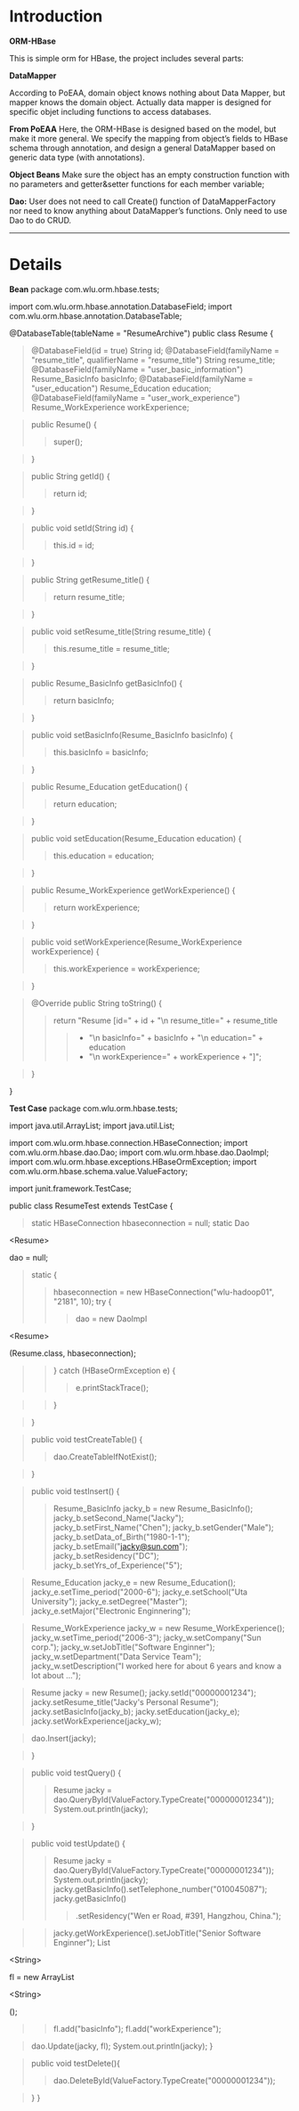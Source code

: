 # Introduction #

**ORM-HBase**

This is simple orm for HBase, the project includes several parts:

**DataMapper**

According to PoEAA, domain object knows nothing about Data Mapper, but mapper knows the domain object. Actually data mapper is designed for specific objet including functions to access databases.

**From PoEAA**
Here, the ORM-HBase is designed based on the model, but make it more general. We specify the mapping from object’s fields to HBase schema through annotation, and design a general DataMapper based on generic data type (with annotations).

**Object Beans**
Make sure the object has an empty construction function with no parameters and getter&setter functions for each member variable;

**Dao:**
User does not need to call Create() function of DataMapperFactory nor need to know anything about DataMapper’s functions. Only need to use Dao to do CRUD.


---



# Details #

**Bean**
package com.wlu.orm.hbase.tests;

import com.wlu.orm.hbase.annotation.DatabaseField;
import com.wlu.orm.hbase.annotation.DatabaseTable;

@DatabaseTable(tableName = "ResumeArchive")
public class Resume {
> @DatabaseField(id = true)
> String id;
> @DatabaseField(familyName = "resume\_title", qualifierName = "resume\_title")
> String resume\_title;
> @DatabaseField(familyName = "user\_basic\_information")
> Resume\_BasicInfo basicInfo;
> @DatabaseField(familyName = "user\_education")
> Resume\_Education education;
> @DatabaseField(familyName = "user\_work\_experience")
> Resume\_WorkExperience workExperience;

> public Resume() {
> > super();

> }

> public String getId() {
> > return id;

> }

> public void setId(String id) {
> > this.id = id;

> }

> public String getResume\_title() {
> > return resume\_title;

> }

> public void setResume\_title(String resume\_title) {
> > this.resume\_title = resume\_title;

> }

> public Resume\_BasicInfo getBasicInfo() {
> > return basicInfo;

> }

> public void setBasicInfo(Resume\_BasicInfo basicInfo) {
> > this.basicInfo = basicInfo;

> }

> public Resume\_Education getEducation() {
> > return education;

> }

> public void setEducation(Resume\_Education education) {
> > this.education = education;

> }

> public Resume\_WorkExperience getWorkExperience() {
> > return workExperience;

> }

> public void setWorkExperience(Resume\_WorkExperience workExperience) {
> > this.workExperience = workExperience;

> }

> @Override
> public String toString() {
> > return "Resume [id=" + id + "\n resume\_title=" + resume\_title
> > > + "\n basicInfo=" + basicInfo + "\n education=" + education
> > > + "\n workExperience=" + workExperience + "]";

> }

}


**Test Case**
package com.wlu.orm.hbase.tests;

import java.util.ArrayList;
import java.util.List;


import com.wlu.orm.hbase.connection.HBaseConnection;
import com.wlu.orm.hbase.dao.Dao;
import com.wlu.orm.hbase.dao.DaoImpl;
import com.wlu.orm.hbase.exceptions.HBaseOrmException;
import com.wlu.orm.hbase.schema.value.ValueFactory;

import junit.framework.TestCase;

public class ResumeTest extends TestCase {

> static HBaseConnection hbaseconnection = null;
> static Dao

&lt;Resume&gt;

 dao = null;
> static {
> > hbaseconnection = new HBaseConnection("wlu-hadoop01", "2181", 10);
> > try {
> > > dao = new DaoImpl

&lt;Resume&gt;

(Resume.class, hbaseconnection);

> > } catch (HBaseOrmException e) {
> > > e.printStackTrace();

> > }

> }

> public void testCreateTable() {
> > dao.CreateTableIfNotExist();

> }

> public void testInsert() {
> > Resume\_BasicInfo jacky\_b = new Resume\_BasicInfo();
> > jacky\_b.setSecond\_Name("Jacky");
> > jacky\_b.setFirst\_Name("Chen");
> > jacky\_b.setGender("Male");
> > jacky\_b.setData\_of\_Birth("1980-1-1");
> > jacky\_b.setEmail("jacky@sun.com");
> > jacky\_b.setResidency("DC");
> > jacky\_b.setYrs\_of\_Experience("5");


> Resume\_Education jacky\_e = new Resume\_Education();
> jacky\_e.setTime\_period("2000-6");
> jacky\_e.setSchool("Uta University");
> jacky\_e.setDegree("Master");
> jacky\_e.setMajor("Electronic Enginnering");

> Resume\_WorkExperience jacky\_w = new Resume\_WorkExperience();
> jacky\_w.setTime\_period("2006-3");
> jacky\_w.setCompany("Sun corp.");
> jacky\_w.setJobTitle("Software Enginner");
> jacky\_w.setDepartment("Data Service Team");
> jacky\_w.setDescription("I worked here for about 6 years and know a lot about ...");

> Resume jacky = new Resume();
> jacky.setId("00000001234");
> jacky.setResume\_title("Jacky's Personal Resume");
> jacky.setBasicInfo(jacky\_b);
> jacky.setEducation(jacky\_e);
> jacky.setWorkExperience(jacky\_w);

> dao.Insert(jacky);

> }

> public void testQuery() {
> > Resume jacky = dao.QueryById(ValueFactory.TypeCreate("00000001234"));
> > System.out.println(jacky);

> }

> public void testUpdate() {
> > Resume jacky = dao.QueryById(ValueFactory.TypeCreate("00000001234"));
> > System.out.println(jacky);
> > jacky.getBasicInfo().setTelephone\_number("010045087");
> > jacky.getBasicInfo()
> > > .setResidency("Wen er Road, #391, Hangzhou, China.");

> > jacky.getWorkExperience().setJobTitle("Senior Software Enginner");
> > List

&lt;String&gt;

 fl = new ArrayList

&lt;String&gt;

();
> > fl.add("basicInfo");
> > fl.add("workExperience");


> dao.Update(jacky, fl);
> System.out.println(jacky);
> }

> public void testDelete(){
> > dao.DeleteById(ValueFactory.TypeCreate("00000001234"));

> }
}

